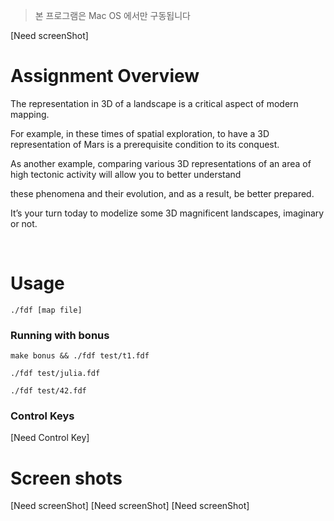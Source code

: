 > 본 프로그램은 Mac OS 에서만 구동됩니다

[Need screenShot]

# Assignment Overview
The representation in 3D of a landscape is a critical aspect of modern mapping.

For example, in these times of spatial exploration, to have a 3D representation of Mars is a prerequisite condition to its conquest.

As another example, comparing various 3D representations of an area of high tectonic activity will allow you to better understand 

these phenomena and their evolution, and as a result, be better prepared.

It’s your turn today to modelize some 3D magnificent landscapes, imaginary or not.

<br/>

# Usage
```
./fdf [map file]
```

### Running with bonus
```
make bonus && ./fdf test/t1.fdf
```
```
./fdf test/julia.fdf
```
```
./fdf test/42.fdf
```

### Control Keys
[Need Control Key]

# Screen shots
[Need screenShot]
[Need screenShot]
[Need screenShot]
